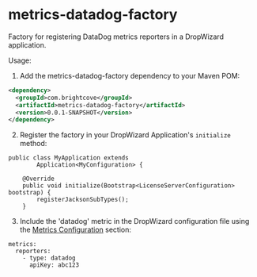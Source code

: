 metrics-datadog-factory
=======================

Factory for registering DataDog metrics reporters in a DropWizard application.

Usage:
1. Add the metrics-datadog-factory dependency to your Maven POM:
```xml
<dependency>
  <groupId>com.brightcove</groupId>
  <artifactId>metrics-datadog-factory</artifactId>
  <version>0.0.1-SNAPSHOT</version>
</dependency>
```

2. Register the factory in your DropWizard Application's `initialize` method:
```
public class MyApplication extends
        Application<MyConfiguration> {

    @Override
    public void initialize(Bootstrap<LicenseServerConfiguration> bootstrap) {
        registerJacksonSubTypes();
    }
```

3. Include the 'datadog' metric in the DropWizard configuration file using the [Metrics Configuration](https://dropwizard.github.io/dropwizard/manual/configuration.html#metrics) section:
```
metrics:
  reporters:
    - type: datadog
      apiKey: abc123
```

